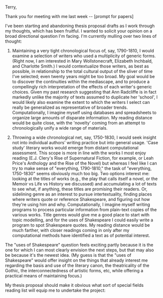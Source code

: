 Terry,

Thank you for meeting with me last week -- [prompt for papers]

I've been starting and abandoning thesis proposal drafts as I work through my thoughts, which has been fruitful. I wanted to solicit your opinion on a broad directional question I'm facing. I'm currently mulling over two lines of thought:

1. Maintaining a very tight chronological focus of, say, 1790-1810, I would examine a selection of writers who used a multiplicity of generic forms. (Right now, I am interested in Mary Wollstonecraft, Elizabeth Inchbald, and Charlotte Smith.) I would contextualize those writers, as best as possible, in relationship to the total cultural output of the sliver of time I've selected; even twenty years might be too broad. My goal would be to discover the continuities within the mediascape, and to produce a compellingly rich interpretation of the effects of each writer's generic choices. Given my past research suggesting that Ann Radcliffe is in fact markedly unlike the majority of texts assumed to duplicate her 'school', I would likely also examine the extent to which the writers I select can really be generalized as representative of broader trends. Computationally, I imagine myself using databases and spreadsheets to organize large amounts of disparate information. My reading distance would be quite close, with the 'novelty' coming from an attempt to chronologically unify a wide range of materials.

2. Throwing a wide chronological net, say, 1750-1830, I would seek insight not into individual authors' writing practice but into general usage. 'Case study' literary works would emerge from distant computational assessment. This scope is more in line with the works I most enjoy reading (E.J. Clery's Rise of Supernatural Fiction, for example, or Leah Price's Anthology and the Rise of the Novel) but whereas I feel like I can try to make sense of "everything, 1790-1810," the task of "everything, 1750-1830" seems obviously much too big. Two options interest me: looking at the titles of works (e.g., the play that calls itself a novel, or the Memoir vs Life vs History we discussed) and accumulating a lot of texts to see what, if anything, these titles are promising their readers. Or, sidelining genre as an interest to pursue intertextuality, finding places where writers quote or reference Shakespeare, and figuring out how they're using him and why. Computationally, I imagine myself writing programs to process particular information from plain-text copies of the various works. Title genres would give me a good place to start with topic modelling, and for the uses of Shakespeare I could easily write a program to spot Shakespeare quotes. My reading distance would be much farther, with closer readings coming in only after my computational methods have identified a text as of potential interest.

The "uses of Shakespeare" question feels exciting partly because it is the one for which I can most clearly envision the next steps, but that may also be because it's the newest idea. (My guess is that the "uses of Shakespeare" would offer insight on the things that already interest me regarding the basis and use of the literary canon, the theatricality of the Gothic, the interconnectedness of artistic forms, etc, while offering a practical means of maintaining focus.)

My thesis proposal should make it obvious what sort of special fields reading list will equip me to undertake the project: 
